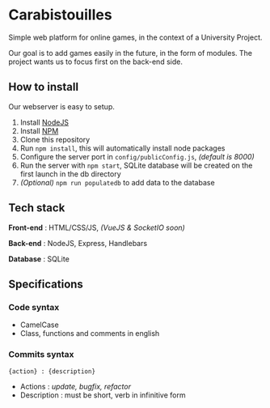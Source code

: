 # Carabistouilles

Simple web platform for online games, in the context of a University Project.

Our goal is to add games easily in the future, in the form of modules. The project wants us to focus first on the back-end side.

## How to install

Our webserver is easy to setup.

1. Install [NodeJS](https://nodejs.org/en/)
2. Install [NPM](https://www.npmjs.com/)
3. Clone this repository
4. Run `npm install`, this will automatically install node packages
5. Configure the server port in `config/publicConfig.js`, *(default is 8000)*
6. Run the server with `npm start`, SQLite database will be created on the first launch in the db directory
7. *(Optional)* `npm run populatedb` to add data to the database

## Tech stack

**Front-end** : HTML/CSS/JS, *(VueJS & SocketIO soon)*

**Back-end** : NodeJS, Express, Handlebars

**Database** : SQLite

## Specifications

### Code syntax

- CamelCase
- Class, functions and comments in english

### Commits syntax

```
{action} : {description}
```

- Actions : *update, bugfix, refactor*
- Description : must be short, verb in infinitive form
